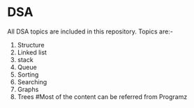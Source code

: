 # DSA

All DSA topics are included in this repository.
Topics are:-
1. Structure
2. Linked list
3. stack
4. Queue
5. Sorting
6. Searching
7. Graphs
8. Trees
#Most of the content can be referred from Programz
